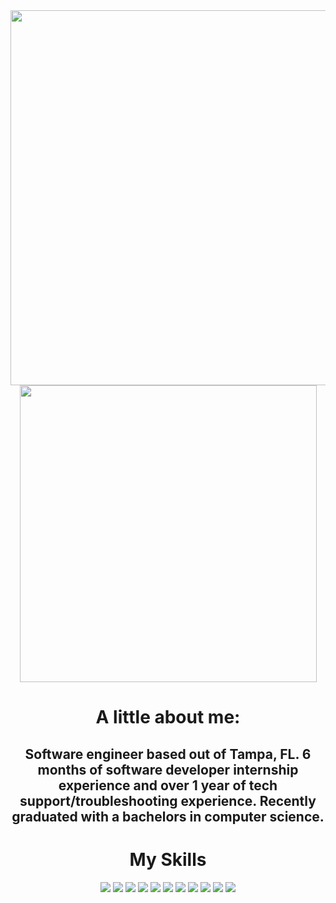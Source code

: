 <div align="center">
  <a href="https://github.com/pourroymatt750/github-readme-stats-git-masterstaa-rickstaa">
    <img align="center" width="600" src="https://github-readme-stats.vercel.app/api?username=pourroymatt750&hide=stars,issues&count_private=true&show_icons=true&theme=react" />
  </a>
</div>
<div align="center"> 
  <a href="https://github.com/pourroymatt750/github-readme-stats">
    <img align="center" width="475" src="https://github-readme-stats.vercel.app/api/top-langs/?username=pourroymatt750&layout=compact&theme=react&langs_count=6" />
  </a>
</div>

<h1 align="center">A little about me:</h1>

<h2 align="center">Software engineer based out of Tampa, FL. 6 months of software developer internship experience and over 1 year of tech support/troubleshooting experience. Recently graduated with a bachelors in computer science.</h2>

<div align="center">
  <h1>My Skills</h1>
  <img src="https://img.shields.io/badge/MongoDB-%234ea94b.svg?style=for-the-badge&logo=mongodb&logoColor=white" />
  <img src="https://img.shields.io/badge/postgres-%23316192.svg?style=for-the-badge&logo=postgresql&logoColor=white" />
  <img src="https://img.shields.io/badge/bootstrap-%23563D7C.svg?style=for-the-badge&logo=bootstrap&logoColor=white" />
  <img src="https://img.shields.io/badge/django-%23092E20.svg?style=for-the-badge&logo=django&logoColor=white" />
  <img src="https://img.shields.io/badge/node.js-6DA55F?style=for-the-badge&logo=node.js&logoColor=white" />
  <img src="https://img.shields.io/badge/express.js-%23404d59.svg?style=for-the-badge&logo=express&logoColor=%2361DAFB" />
  <img src="https://img.shields.io/badge/react-%2320232a.svg?style=for-the-badge&logo=react&logoColor=%2361DAFB" />
  <img src="https://img.shields.io/badge/css3-%231572B6.svg?style=for-the-badge&logo=css3&logoColor=white" />
  <img src="https://img.shields.io/badge/html5-%23E34F26.svg?style=for-the-badge&logo=html5&logoColor=white" />
  <img src="https://img.shields.io/badge/javascript-%23323330.svg?style=for-the-badge&logo=javascript&logoColor=%23F7DF1E" />
  <img src="https://img.shields.io/badge/python-3670A0?style=for-the-badge&logo=python&logoColor=ffdd54" />
</div>
